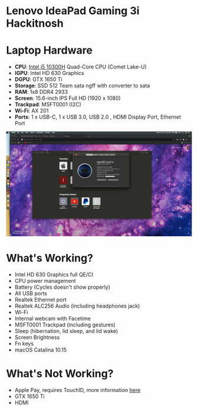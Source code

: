 # Lenovo IdeaPad Gaming 3i Hackitnosh 

# Laptop Hardware


- <b>CPU</b>: [Intel i5 10300H](https://ark.intel.com/content/www/us/en/ark/products/201839/intel-core-i5-10300h-processor-8m-cache-up-to-4-50-ghz.html) Quad-Core CPU (Comet Lake-U)
- <b>IGPU</b>: Intel HD 630 Graphics 
- <b>DGPU</b>: GTX 1650 Ti
- <b>Storage</b>: SSD 512 Team sata ngff with converter to sata
- <b>RAM</b>: 1x8 DDR4 2933
- <b>Screen</b>: 15.6-inch IPS Full HD (1920 x 1080)
- <b>Trackpad</b>: MSFT0001 (I2C)
- <b>Wi-Fi</b>: AX 201
- <b>Ports</b>: 1 x USB-C, 1 x USB 3.0, USB 2.0 , HDMI Display Port, Ethernet Port


<img src="./ss.png">

# What's Working?
- Intel HD 630 Graphics full QE/CI 
- CPU power management 
- Battery (Cycles doesn't show properly)
- All USB ports 
- Realtek Ethernet port 
- Realtek ALC256 Audio (including headphones jack)
- Wi-Fi 
- Internal webcam with Facetime
- MSFT0001 Trackpad (including gestures)
- Sleep (hibernation, lid sleep, and lid wake)
- Screen Brightness
- Fn keys
- macOS Catalina 10.15


# What's Not Working?
- Apple Pay, requires TouchID, more information [here](https://discussions.apple.com/thread/7808558)
- GTX 1650 Ti
- HDMI